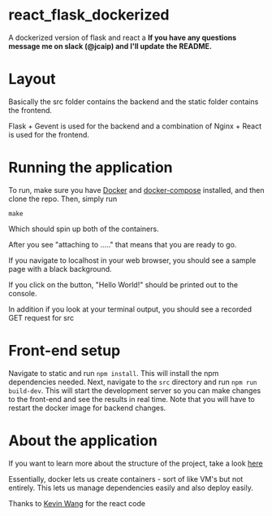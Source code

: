 # react_flask_dockerized
A dockerized version of flask and react
a
**If you have any questions message me on slack (@jcaip) and I'll update the README.**

# Layout
Basically the src folder contains the backend and the static folder contains the frontend. 

Flask + Gevent is used for the backend and a combination of Nginx + React is used for the frontend. 

# Running the application
To run, make sure you have [Docker](https://www.docker.com/) and [docker-compose](https://docs.docker.com/compose/) installed, and then clone the repo.
Then, simply run 

```
make
```

Which should spin up both of the containers. 

After you see "attaching to ....." that means that you are ready to go.


If you navigate to localhost in your web browser, you should see a sample page with a black background. 

If you click on the button, "Hello World!" should be printed out to the console. 

In addition if you look at your terminal output, you should see a recorded GET request for src

# Front-end setup
Navigate to static and run `npm install`. This will install the npm dependencies needed. Next, navigate to the `src` directory and run `npm run build-dev`. This will start the development server so you can make changes to the front-end and see the results in real time. Note that you will have to restart the docker image for backend changes. 

# About the application
If you want to learn more about the structure of the project, take a look [here](https://jcaip.github.io/Dockerizing-Web-Applications/)

Essentially, docker lets us create containers - sort of like VM's but not entirely. This lets us manage dependencies easily and also deploy easily. 

Thanks to [Kevin Wang](https://github.com/xorkevin/) for the react code
